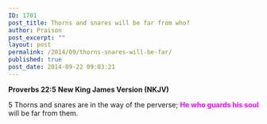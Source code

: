 ```yaml
---
ID: 1701
post_title: Thorns and snares will be far from who?
author: Praison
post_excerpt: ""
layout: post
permalink: /2014/09/thorns-snares-will-be-far/
published: true
post_date: 2014-09-22 09:03:21
---
```

<strong>Proverbs 22:5</strong>
<strong> New King James Version (NKJV)</strong>

5 Thorns and snares are in the way of the perverse;
<span style="color: #ff00ff;"><strong>He who guards his soul</strong></span> will be far from them.